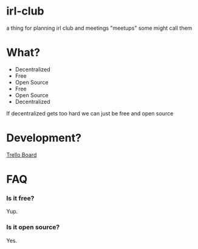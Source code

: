 # irl-club
a thing for planning irl club and meetings "meetups" some might call them

# What?

- Decentralized
- Free
- Open Source
- Free
- Open Source
- Decentralized

If decentralized gets too hard we can just be free and open source

# Development?

[Trello Board](https://trello.com/b/U2YXW46e/irl-club)


# FAQ

### Is it free?

Yup.

### Is it open source?

Yes.
